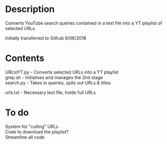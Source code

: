# Description
Converts YouTube search queries contained in a text file into a YT playlist of selected URLs

Initially transferred to Github 6/06/2018


# Contents
URLtoYT.py - Converts selected URLs into a YT playlist  
grep.sh - Initialises and manages the 2nd stage  
search.py - Takes in queries, spits out URLs & titles  

urls.txt - Necessary text file, holds full URLs

# To do
System for "culling" URLs  
Code to download the playlist?  
Streamline all code  
